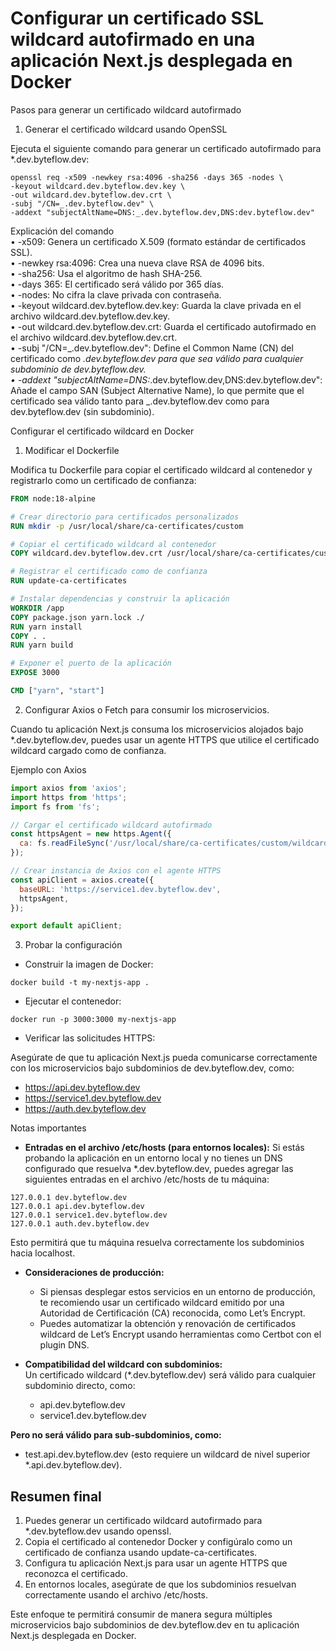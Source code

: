 # Configurar un certificado SSL wildcard autofirmado en una aplicación Next.js desplegada en Docker

Pasos para generar un certificado wildcard autofirmado

1. Generar el certificado wildcard usando OpenSSL

Ejecuta el siguiente comando para generar un certificado autofirmado para \*.dev.byteflow.dev:

```shell
openssl req -x509 -newkey rsa:4096 -sha256 -days 365 -nodes \
-keyout wildcard.dev.byteflow.dev.key \
-out wildcard.dev.byteflow.dev.crt \
-subj "/CN=_.dev.byteflow.dev" \
-addext "subjectAltName=DNS:_.dev.byteflow.dev,DNS:dev.byteflow.dev"
```

Explicación del comando  
• -x509: Genera un certificado X.509 (formato estándar de certificados SSL).  
• -newkey rsa:4096: Crea una nueva clave RSA de 4096 bits.  
• -sha256: Usa el algoritmo de hash SHA-256.  
• -days 365: El certificado será válido por 365 días.  
• -nodes: No cifra la clave privada con contraseña.  
• -keyout wildcard.dev.byteflow.dev.key: Guarda la clave privada en el archivo wildcard.dev.byteflow.dev.key.  
• -out wildcard.dev.byteflow.dev.crt: Guarda el certificado autofirmado en el archivo wildcard.dev.byteflow.dev.crt.  
• -subj "/CN=_.dev.byteflow.dev": Define el Common Name (CN) del certificado como _.dev.byteflow.dev para que sea válido para cualquier subdominio de dev.byteflow.dev.  
• -addext "subjectAltName=DNS:_.dev.byteflow.dev,DNS:dev.byteflow.dev": Añade el campo SAN (Subject Alternative Name), lo que permite que el certificado sea válido tanto para _.dev.byteflow.dev como para dev.byteflow.dev (sin subdominio).

Configurar el certificado wildcard en Docker

1. Modificar el Dockerfile

Modifica tu Dockerfile para copiar el certificado wildcard al contenedor y registrarlo como un certificado de confianza:

```dockerfile
FROM node:18-alpine

# Crear directorio para certificados personalizados
RUN mkdir -p /usr/local/share/ca-certificates/custom

# Copiar el certificado wildcard al contenedor
COPY wildcard.dev.byteflow.dev.crt /usr/local/share/ca-certificates/custom/

# Registrar el certificado como de confianza
RUN update-ca-certificates

# Instalar dependencias y construir la aplicación
WORKDIR /app
COPY package.json yarn.lock ./
RUN yarn install
COPY . .
RUN yarn build

# Exponer el puerto de la aplicación
EXPOSE 3000

CMD ["yarn", "start"]
```

2. Configurar Axios o Fetch para consumir los microservicios.

Cuando tu aplicación Next.js consuma los microservicios alojados bajo \*.dev.byteflow.dev, puedes usar un agente HTTPS que utilice el certificado wildcard cargado como de confianza.

Ejemplo con Axios

```js
import axios from 'axios';
import https from 'https';
import fs from 'fs';

// Cargar el certificado wildcard autofirmado
const httpsAgent = new https.Agent({
  ca: fs.readFileSync('/usr/local/share/ca-certificates/custom/wildcard.dev.byteflow.dev.crt'),
});

// Crear instancia de Axios con el agente HTTPS
const apiClient = axios.create({
  baseURL: 'https://service1.dev.byteflow.dev',
  httpsAgent,
});

export default apiClient;
```

3. Probar la configuración

- Construir la imagen de Docker:

```shell
docker build -t my-nextjs-app .
```

- Ejecutar el contenedor:

```shell
docker run -p 3000:3000 my-nextjs-app
```

- Verificar las solicitudes HTTPS:

Asegúrate de que tu aplicación Next.js pueda comunicarse correctamente con los microservicios bajo subdominios de dev.byteflow.dev, como:

- https://api.dev.byteflow.dev
- https://service1.dev.byteflow.dev
- https://auth.dev.byteflow.dev

Notas importantes

- **Entradas en el archivo /etc/hosts (para entornos locales):**
  Si estás probando la aplicación en un entorno local y no tienes un DNS configurado que resuelva \*.dev.byteflow.dev, puedes agregar las siguientes entradas en el archivo /etc/hosts de tu máquina:

```shell
127.0.0.1 dev.byteflow.dev
127.0.0.1 api.dev.byteflow.dev
127.0.0.1 service1.dev.byteflow.dev
127.0.0.1 auth.dev.byteflow.dev
```

Esto permitirá que tu máquina resuelva correctamente los subdominios hacia localhost.

- **Consideraciones de producción:**

  - Si piensas desplegar estos servicios en un entorno de producción, te recomiendo usar un certificado wildcard emitido por una Autoridad de Certificación (CA) reconocida, como Let’s Encrypt.
  - Puedes automatizar la obtención y renovación de certificados wildcard de Let’s Encrypt usando herramientas como Certbot con el plugin DNS.

- **Compatibilidad del wildcard con subdominios:**  
  Un certificado wildcard (\*.dev.byteflow.dev) será válido para cualquier subdominio directo, como:
  - api.dev.byteflow.dev
  - service1.dev.byteflow.dev

**Pero no será válido para sub-subdominios, como:**  
 - test.api.dev.byteflow.dev (esto requiere un wildcard de nivel superior \*.api.dev.byteflow.dev).

## Resumen final

1. Puedes generar un certificado wildcard autofirmado para \*.dev.byteflow.dev usando openssl.
2. Copia el certificado al contenedor Docker y configúralo como un certificado de confianza usando update-ca-certificates.
3. Configura tu aplicación Next.js para usar un agente HTTPS que reconozca el certificado.
4. En entornos locales, asegúrate de que los subdominios resuelvan correctamente usando el archivo /etc/hosts.

Este enfoque te permitirá consumir de manera segura múltiples microservicios bajo subdominios de dev.byteflow.dev en tu aplicación Next.js desplegada en Docker.
